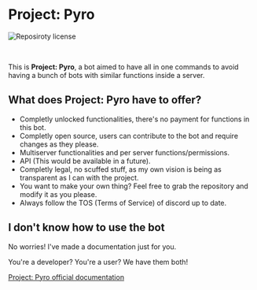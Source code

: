 # Project: Pyro

![Reposiroty license](https://img.shields.io/github/license/reallyslimy/project-pyro?label=License&style=flat-square)

<br>

This is **Project: Pyro**, a bot aimed to have all in one commands to avoid having a bunch of bots with similar functions inside a server.

## What does Project: Pyro have to offer?
- Completly unlocked functionalities, there's no payment for functions in this bot.
- Completly open source, users can contribute to the bot and require changes as they please.
- Multiserver functionalities and per server functions/permissions.
- API (This would be available in a future).
- Completly legal, no scuffed stuff, as my own vision is being as transparent as I can with the project.
- You want to make your own thing? Feel free to grab the repository and modify it as you please.
- Always follow the TOS (Terms of Service) of discord up to date.

## I don't know how to use the bot

No worries! I've made a documentation just for you.

You're a developer? You're a user? We have them both!

[Project: Pyro official documentation](https://slimy.gitbook.io/project-pyro/)